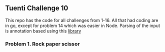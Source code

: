 ## Tuenti Challenge 10

This repo has the code for all challenges from 1-16.
All that had coding are in go, except for problem 14 which was easier in Node.
Parsing of the input is annotation based using this [library](https://github.com/furstenheim/challenge_encoding)

### Problem 1. Rock paper scissor
